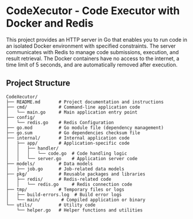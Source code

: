 # CodeXecutor - Code Executor with Docker and Redis

This project provides an HTTP server in Go that enables you to run code in an isolated Docker environment with specified constraints. The server communicates with Redis to manage code submissions, execution, and result retrieval. The Docker containers have no access to the internet, a time limit of 5 seconds, and are automatically removed after execution.


## Project Structure
```
CodeXecutor/
├── README.md       # Project documentation and instructions
├── cmd/            # Command-line application code
│   └── main.go     # Main application entry point
├── config/
│   └── redis.go    # Redis Configuration 
├── go.mod          # Go module file (dependency management)
├── go.sum          # Go dependencies checksum file
├── internal/       # Internal application code
│   ├── app/        # Application-specific code
│   │   ├── handler/
│   │   │   └── code.go  # Code handling logic
│   │   └── server.go    # Application server code
├── models/         # Data models
│   ├── job.go      # Job-related data models
├── pkg/            # Reusable packages and libraries
│   ├── redis/      # Redis-related code
│   │   └── redis.go     # Redis connection code
├── tmp/            # Temporary files or logs
│   ├── build-errors.log  # Build error logs
│   └── main/        # Compiled application or binary
└── utils/          # Utility code
    └── helper.go   # Helper functions and utilities
```